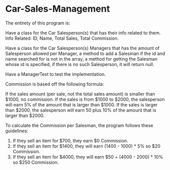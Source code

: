 # Car-Sales-Management
The entirety of this program is:

Have a class for the Car Salesperson(s) that has their info related to them.
    Info Related: ID, Name, Total Sales, Total Commission.

Have a class for the Car Salesperson(s) Managers that has the amount of Salesperson allowed per Manager, a method to add a Salesman if the id and name searched for is not in the array,      a method for getting the Salesman whose id is specified, if there is no such Salesperson, it will return null.

Have a ManagerTest to test the implementation.

Commission is based off the following formula:

If the sales amount (per sale, not the total sales amount) is smaller than $1000, no commission.
If the sales is from $1000 to $2000, the salesperson will earn 5% of the amount that is larger than $1000.
If the sales is larger than $2000, the salesperson will earn 50 plus 10% of the amount that is larger than $2000.

To calculate the Commission per Salesman, the program follows these guidelines:

  1. If they sell an item for $700, they earn $0 Commission.
  2. If they sell an item for $1400, they will earn (1400 - 1000) * 5% so $20 Commission.
  3. If they sell an item for $4000, they will earn $50 + (4000 - 2000) * 10% so $250 Commission.
